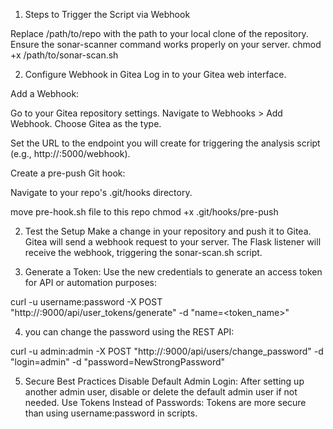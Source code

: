 1. Steps to Trigger the Script via Webhook

Replace /path/to/repo with the path to your local clone of the repository.
Ensure the sonar-scanner command works properly on your server.
chmod +x /path/to/sonar-scan.sh

2. Configure Webhook in Gitea
Log in to your Gitea web interface.

Add a Webhook:

Go to your Gitea repository settings.
Navigate to Webhooks > Add Webhook.
Choose Gitea as the type.

Set the URL to the endpoint you will create for triggering the analysis script (e.g., http://<your-server>:5000/webhook).


Create a pre-push Git hook:

Navigate to your repo's .git/hooks directory.

move pre-hook.sh file to this repo
chmod +x .git/hooks/pre-push


2. Test the Setup
Make a change in your repository and push it to Gitea.
Gitea will send a webhook request to your server.
The Flask listener will receive the webhook, triggering the sonar-scan.sh script.

3. Generate a Token: Use the new credentials to generate an access token for API or automation purposes:

curl -u username:password -X POST "http://<sonarqube-server-ip>:9000/api/user_tokens/generate" -d "name=<token_name>"

4. you can change the password using the REST API:

curl -u admin:admin -X POST "http://<sonarqube-server-ip>:9000/api/users/change_password" -d "login=admin" -d "password=NewStrongPassword"

5. Secure Best Practices
Disable Default Admin Login: After setting up another admin user, disable or delete the default admin user if not needed.
Use Tokens Instead of Passwords: Tokens are more secure than using username:password in scripts.


